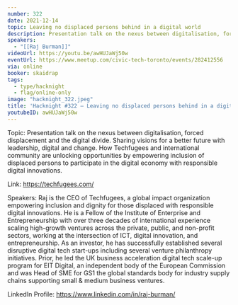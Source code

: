 ```yaml
---
number: 322
date: 2021-12-14
topic: Leaving no displaced persons behind in a digital world
description: Presentation talk on the nexus between digitalisation, forced displacement and the digital divide. Sharing visions for a better future with leadership, digital and change. How Techfugees and international community are unlocking opportunities by empowering inclusion of displaced persons to participate in the digital economy with responsible digital innovations.
speakers:
  - "[[Raj Burman]]"
videoUrl: https://youtu.be/awHUJaWj50w
eventUrl: https://www.meetup.com/civic-tech-toronto/events/282412556
via: online
booker: skaidrap
tags:
  - type/hacknight
  - flag/online-only
image: "hacknight_322.jpeg"
title: 'Hacknight #322 – Leaving no displaced persons behind in a digital world'
youtubeID: awHUJaWj50w
---
```


Topic:
Presentation talk on the nexus between digitalisation, forced displacement and the digital divide. Sharing visions for a better future with leadership, digital and change. How Techfugees and international community are unlocking opportunities by empowering inclusion of displaced persons to participate in the digital economy with responsible digital innovations.

Link: https://techfugees.com/

Speakers:
Raj is the CEO of Techfugees, a global impact organization empowering inclusion and dignity for those displaced with responsible digital innovations. He is a Fellow of the Institute of Enterprise and Entrepreneurship with over three decades of international experience scaling high-growth ventures across the private, public, and non-profit sectors, working at the intersection of ICT, digital innovation, and entrepreneurship. As an investor, he has successfully established several disruptive digital tech start-ups including several venture philanthropy initiatives. Prior, he led the UK business acceleration digital tech scale-up program for EIT Digital, an independent body of the European Commission and was Head of SME for GS1 the global standards body for industry supply chains supporting small & medium business ventures.

LinkedIn Profile: https://www.linkedin.com/in/raj-burman/
